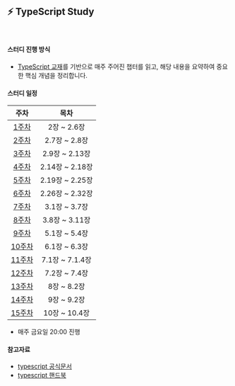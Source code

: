## ⚡️ TypeScript Study

<br/>

#### 스터디 진행 방식

- [TypeScript 교재](https://product.kyobobook.co.kr/detail/S000208416779)를 기반으로 매주 주어진 챕터를 읽고, 해당 내용을 요약하여 중요한 핵심 개념을 정리합니다.

#### 스터디 일정

|                                  주차                                   |      목차       |
| :---------------------------------------------------------------------: | :-------------: |
|  [1주차](https://github.com/swJaNG12/TypeScript-Study/tree/main/week1)  |   2장 ~ 2.6장   |
|  [2주차](https://github.com/swJaNG12/TypeScript-Study/tree/main/week2)  |  2.7장 ~ 2.8장  |
|  [3주차](https://github.com/swJaNG12/TypeScript-Study/tree/main/week3)  | 2.9장 ~ 2.13장  |
|  [4주차](https://github.com/swJaNG12/TypeScript-Study/tree/main/week4)  | 2.14장 ~ 2.18장 |
|  [5주차](https://github.com/swJaNG12/TypeScript-Study/tree/main/week5)  | 2.19장 ~ 2.25장 |
|  [6주차](https://github.com/swJaNG12/TypeScript-Study/tree/main/week6)  | 2.26장 ~ 2.32장 |
|  [7주차](https://github.com/swJaNG12/TypeScript-Study/tree/main/week7)  |  3.1장 ~ 3.7장  |
|  [8주차](https://github.com/swJaNG12/TypeScript-Study/tree/main/week8)  | 3.8장 ~ 3.11장  |
|  [9주차](https://github.com/swJaNG12/TypeScript-Study/tree/main/week9)  |  5.1장 ~ 5.4장  |
| [10주차](https://github.com/swJaNG12/TypeScript-Study/tree/main/week10) |  6.1장 ~ 6.3장  |
| [11주차](https://github.com/swJaNG12/TypeScript-Study/tree/main/week11) | 7.1장 ~ 7.1.4장 |
| [12주차](https://github.com/swJaNG12/TypeScript-Study/tree/main/week12) |  7.2장 ~ 7.4장  |
| [13주차](https://github.com/swJaNG12/TypeScript-Study/tree/main/week13) |   8장 ~ 8.2장   |
| [14주차](https://github.com/swJaNG12/TypeScript-Study/tree/main/week14) |   9장 ~ 9.2장   |
| [15주차](https://github.com/swJaNG12/TypeScript-Study/tree/main/week15) |  10장 ~ 10.4장  |

- 매주 금요일 20:00 진행

#### 참고자료

- [typescript 공식문서](https://www.typescriptlang.org/)
- [typescript 핸드북](https://www.typescriptlang.org/docs/handbook/intro.html)
